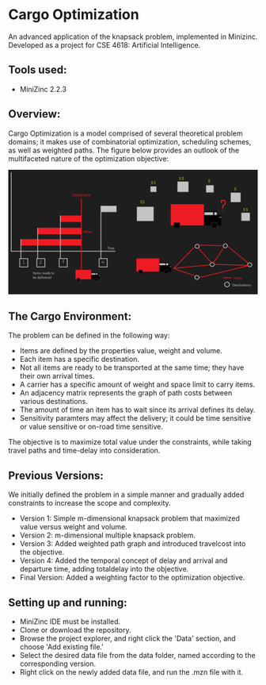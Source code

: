 # Cargo Optimization
An advanced application of the knapsack problem, implemented in Minizinc. Developed as a project for CSE 4618: Artificial Intelligence.

## Tools used:
* MiniZinc 2.2.3

## Overview:
Cargo Optimization is a model comprised of several theoretical problem domains; it makes use of combinatorial optimization, scheduling schemes, as well as weighted paths. The figure below provides an outlook of the multifaceted nature of the optimization objective:

<img src="https://github.com/ID56/Cargo-Optimization-Minizinc/blob/master/Workflow.png">

## The Cargo Environment:
The problem can be defined in the following way:
* Items are defined by the properties value, weight and volume.
* Each item has a specific destination.
* Not all items are ready to be transported at the same time; they have their own arrival times.
* A carrier has a specific amount of weight and space limit to carry items.
* An adjacency matrix represents the graph of path costs between various destinations.
* The amount of time an item has to wait since its arrival defines its delay.
* Sensitivity paramters may affect the delivery; it could be time sensitive or value sensitive or on-road time sensitive.

The objective is to maximize total value under the constraints, while taking travel paths and time-delay into consideration.

## Previous Versions:
We initially defined the problem in a simple manner and gradually added constraints to increase the scope and complexity.

* Version 1: Simple m-dimensional knapsack problem that maximized value versus weight and volume.
* Version 2: m-dimensional multiple knapsack problem.
* Version 3: Added weighted path graph and introduced travelcost into the objective.
* Version 4: Added the temporal concept of delay and arrival and departure time, adding totaldelay into the objective.
* Final Version: Added a weighting factor to the optimization objective.

## Setting up and running:
* MiniZinc IDE must be installed.
* Clone or download the repository.
* Browse the project explorer, and right click the 'Data' section, and choose 'Add existing file.'
* Select the desired data file from the data folder, named according to the corresponding version.
* Right click on the newly added data file, and run the .mzn file with it.
